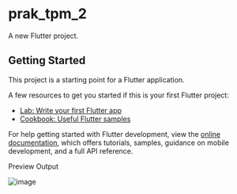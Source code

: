 # prak_tpm_2

A new Flutter project.

## Getting Started

This project is a starting point for a Flutter application.

A few resources to get you started if this is your first Flutter project:

- [Lab: Write your first Flutter app](https://docs.flutter.dev/get-started/codelab)
- [Cookbook: Useful Flutter samples](https://docs.flutter.dev/cookbook)

For help getting started with Flutter development, view the
[online documentation](https://docs.flutter.dev/), which offers tutorials,
samples, guidance on mobile development, and a full API reference.

Preview Output

![image](https://user-images.githubusercontent.com/81912624/224124730-132c4124-186a-41a7-b8ef-0aa1d4a879af.png)
